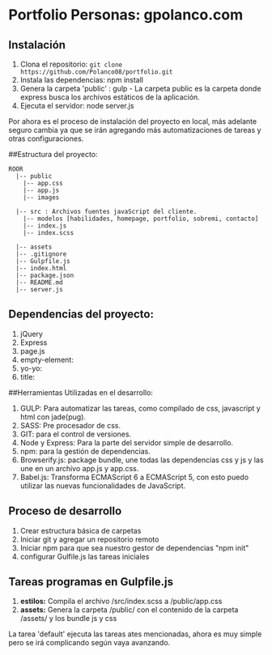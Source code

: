 # Portfolio Personas: gpolanco.com

## Instalación

1. Clona el repositorio: `git clone https://github.com/Polanco08/portfolio.git`
2. Instala las dependencias: npm install
3. Genera la carpeta 'public' : gulp - La carpeta public es la carpeta donde express busca los archivos estáticos de la aplicación.
4. Ejecuta el servidor: node server.js

Por ahora es el proceso de instalación del proyecto en local, más adelante seguro cambia ya que se irán agregando más automatizaciones de tareas y otras configuraciones.

##Estructura del proyecto:

    ROOR
      |-- public
        |-- app.css
        |-- app.js
        |-- images

      |-- src : Archivos fuentes javaScript del cliente.
        |-- modelos [habilidades, homepage, portfolio, sobremi, contacto]
        |-- index.js
        |-- index.scss

      |-- assets
      |-- .gitignore
      |-- Gulpfile.js
      |-- index.html
      |-- package.json
      |-- README.md
      |-- server.js

## Dependencias del proyecto:
1. jQuery
2. Express
3. page.js
4. empty-element:
5. yo-yo:
6. title:

##Herramientas Utilizadas en el desarrollo:

1. GULP: Para automatizar las tareas, como compilado de css, javascript y html con jade(pug).
2. SASS: Pre procesador de css.
3. GIT: para el control de versiones.
4. Node y Express: Para la parte del servidor simple de desarrollo.
5. npm: para la gestión de dependencias.
6. Browserify.js: package bundle, une todas las dependencias css y js y las une en un archivo app.js y app.css.
7. Babel.js: Transforma ECMAScript 6 a ECMAScript 5, con esto puedo utilizar las nuevas funcionalidades de JavaScript.


## Proceso de desarrollo

1. Crear estructura básica de carpetas
2. Iniciar git y agregar un repositorio remoto
3. Iniciar npm para que sea nuestro gestor de dependencias "npm init"
4. configurar Gulfile.js las tareas iniciales


## Tareas programas en Gulpfile.js

1. **estilos:** Compila el archivo /src/index.scss a /public/app.css
2. **assets:** Genera la carpeta /public/ con el contenido de la carpeta /assets/ y los bundle js y css

La tarea 'default' ejecuta las tareas ates mencionadas, ahora es muy simple pero se irá complicando según vaya avanzando.

